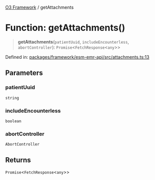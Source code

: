 [O3 Framework](../API.md) / getAttachments

# Function: getAttachments()

> **getAttachments**(`patientUuid`, `includeEncounterless`, `abortController`): `Promise`\<`FetchResponse`\<`any`\>\>

Defined in: [packages/framework/esm-emr-api/src/attachments.ts:13](https://github.com/its-kios09/openmrs-esm-core/blob/main/packages/framework/esm-emr-api/src/attachments.ts#L13)

## Parameters

### patientUuid

`string`

### includeEncounterless

`boolean`

### abortController

`AbortController`

## Returns

`Promise`\<`FetchResponse`\<`any`\>\>
